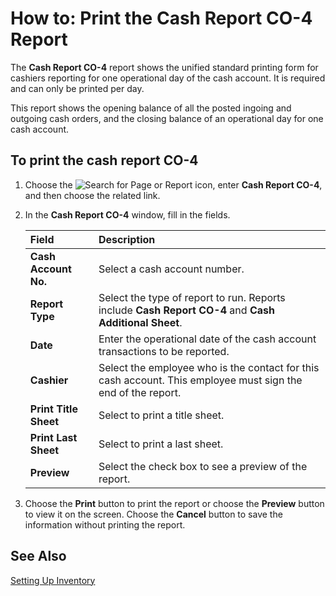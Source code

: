 # How to: Print the Cash Report CO-4 Report

The **Cash Report CO-4** report shows the unified standard printing form for cashiers reporting for one operational day of the cash account. It is required and can only be printed per day. 

This report shows the opening balance of all the posted ingoing and outgoing cash orders, and the closing balance of an operational day for one cash account. 

 

## To print the cash report CO-4 

1. Choose the ![Search for Page or Report]() icon, enter **Cash Report CO-4**, and then choose the related link.

2. In the **Cash Report CO-4** window, fill in the fields.

   | Field                 | Description                                                  |
   | :-------------------- | :----------------------------------------------------------- |
   | **Cash Account No.**  | Select a cash account number.                                |
   | **Report Type**       | Select the type of report to run. Reports include **Cash Report CO-4** and **Cash Additional Sheet**. |
   | **Date**              | Enter the operational date of the cash account transactions to be reported. |
   | **Cashier**           | Select the employee who is the contact for this cash account. This employee must sign the end of the report. |
   | **Print Title Sheet** | Select to print a title sheet.                               |
   | **Print Last Sheet**  | Select to print a last sheet.                                |
   | **Preview**           | Select the check box to see a preview of the report.         |

3. Choose the **Print** button to print the report or choose the **Preview** button to view it on the screen. Choose the **Cancel** button to save the information without printing the report.

 

## See Also

[Setting Up Inventory](https://docs.microsoft.com/en-us/dynamics365/business-central/inventory-setup-inventory)

